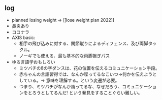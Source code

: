 ## log

- planned losing weight -> [[lose weight plan 2022]]
- 鼻炎あり
- ココナラ
- AXIS basic:
	- 相手の飛び込みに対する、関節蹴りによるディフェンス、及び両脚タックル。
	- ノーギでも使える、最も基本的な両脚担ぎパス
- ゆる言語学おもしろい
	- ミツバチの8の字ダンスは、花の位置を伝えるコミュニケーション手段。
	- 赤ちゃんの言語習得では、なんか喋ってるなこいつ->何かを伝えようとしている。-> 意味を理解する。という変遷が必要。
	- つまり、ミツバチがなんか踊ってるな、なぜだろう、コミュニケーションをとろうとしてるんだ! という発見をすることぐらい難しい。